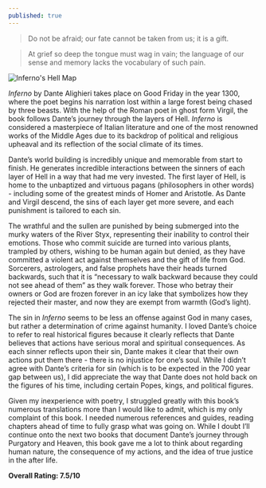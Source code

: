 ```yaml
---
published: true
---
```

> Do not be afraid; our fate cannot be taken from us; it is a gift.

> At grief so deep the tongue must wag in vain; the language of our sense and memory lacks the vocabulary of such pain.

![Inferno's Hell Map](https://www.florenceinferno.com/wp-content/uploads/2013/06/dante-inferno-circles.jpg)

_Inferno_ by Dante Alighieri takes place on Good Friday in the year 1300, where the poet begins his narration lost within a large forest being chased by three beasts. With the help of the Roman poet in ghost form Virgil, the book follows Dante’s journey through the layers of Hell. _Inferno_ is considered a masterpiece of Italian literature and one of the most renowned works of the Middle Ages due to its backdrop of political and religious upheaval and its reflection of the social climate of its times.

Dante’s world building is incredibly unique and memorable from start to finish. He generates incredible interactions between the sinners of each layer of Hell in a way that had me very invested. The first layer of Hell, is home to the unbaptized and virtuous pagans (philosophers in other words) - including some of the greatest minds of Homer and Aristotle. As Dante and Virgil descend, the sins of each layer get more severe, and each punishment is tailored to each sin. 

The wrathful and the sullen are punished by being submerged into the murky waters of the River Styx, representing their inability to control their emotions. Those who commit suicide are turned into various plants, trampled by others, wishing to be human again but denied, as they have committed a violent act against themselves and the gift of life from God. Sorcerers, astrologers, and false prophets have their heads turned backwards, such that it is “necessary to walk backward because they could not see ahead of them” as they walk forever. Those who betray their owners or God are frozen forever in an icy lake that symbolizes how they rejected their master, and now they are exempt from warmth (God’s light).

The sin in _Inferno_ seems to be less an offense against God in many cases, but rather a determination of crime against humanity. I loved Dante’s choice to refer to real historical figures because it clearly reflects that Dante believes that actions have serious moral and spiritual consequences. As each sinner reflects upon their sin, Dante makes it clear that their own actions put them there - there is no injustice for one’s soul. While I didn’t agree with Dante’s criteria for sin (which is to be expected in the 700 year gap between us), I did appreciate the way that Dante does not hold back on the figures of his time, including certain Popes, kings, and political figures.

Given my inexperience with poetry, I struggled greatly with this book’s numerous translations more than I would like to admit, which is my only complaint of this book. I needed numerous references and guides, reading chapters ahead of time to fully grasp what was going on. While I doubt I’ll continue onto the next two books that document Dante’s journey through Purgatory and Heaven, this book gave me a lot to think about regarding human nature, the consequence of my actions, and the idea of true justice in the after life.

**Overall Rating: 7.5/10**
